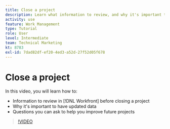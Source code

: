 ```yaml
---
title: Close a project
description: Learn what information to review, and why it's important to have updated data, in a project before closing it in [!DNL Adobe Workfront].
activity: use
feature: Work Management
type: Tutorial
role: User
level: Intermediate
team: Technical Marketing
kt: 8783
exl-id: 7dad82df-ef20-4ed3-a52d-27f52d05f678
---
```

# Close a project

In this video, you will learn how to:

* Information to review in [!DNL Workfront] before closing a project
* Why it's important to have updated data
* Questions you can ask to help you improve future projects

>[!VIDEO](https://video.tv.adobe.com/v/335096/?quality=12)

<!---
learn more urls:
Update task status
Issue statuses
--->
